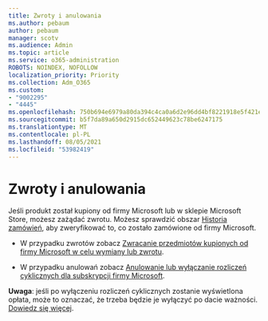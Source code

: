 ```yaml
---
title: Zwroty i anulowania
ms.author: pebaum
author: pebaum
manager: scotv
ms.audience: Admin
ms.topic: article
ms.service: o365-administration
ROBOTS: NOINDEX, NOFOLLOW
localization_priority: Priority
ms.collection: Adm_O365
ms.custom:
- "9002295"
- "4445"
ms.openlocfilehash: 750b694e6979a80da394c4ca0a6d2e96dd4bf8221918e5f421ea01b0b588157e
ms.sourcegitcommit: b5f7da89a650d2915dc652449623c78be6247175
ms.translationtype: MT
ms.contentlocale: pl-PL
ms.lasthandoff: 08/05/2021
ms.locfileid: "53982419"
---
```

# <a name="refunds-and-cancellations"></a>Zwroty i anulowania

Jeśli produkt został kupiony od firmy Microsoft lub w sklepie Microsoft Store, możesz zażądać zwrotu. Możesz sprawdzić obszar [Historia zamówień](https://account.microsoft.com/billing/orders/), aby zweryfikować to, co zostało zamówione od firmy Microsoft. 

- W przypadku zwrotów zobacz [Zwracanie przedmiotów kupionych od firmy Microsoft w celu wymiany lub zwrotu](https://support.microsoft.com/help/10558).

- W przypadku anulowań zobacz [Anulowanie lub wyłączanie rozliczeń cyklicznych dla subskrypcji firmy Microsoft](https://support.microsoft.com/help/4027815).

**Uwaga**: jeśli po wyłączeniu rozliczeń cyklicznych zostanie wyświetlona opłata, może to oznaczać, że trzeba będzie je wyłączyć po dacie ważności. [Dowiedz się więcej](https://support.microsoft.com/help/10640). 